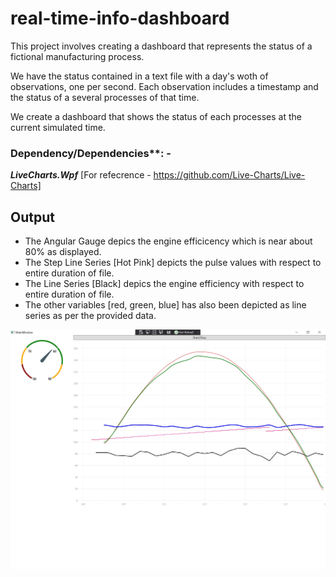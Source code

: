 # real-time-info-dashboard
This project involves creating a dashboard that represents the status of a fictional manufacturing process.

We have the status contained in a text file with a day's woth of observations, one per second. Each observation includes a timestamp and the status of a several processes of that time.

We create a dashboard that shows the status of each processes at the current simulated time.

### Dependency/Dependencies**: - 
***LiveCharts.Wpf*** [For refecrence - https://github.com/Live-Charts/Live-Charts]

## Output

- The Angular Gauge depics the engine efficicency which is near about 80% as displayed.
- The Step Line Series [Hot Pink] depicts the pulse values with respect to entire duration of file.
- The Line Series [Black] depics the engine efficiency with respect to entire duration of file.
- The other variables [red, green, blue] has also been depicted as line series as per the provided data.

![alt text](https://github.com/Millennium-Heap/real-time-info-dashboard/blob/master/images/dashboard.jpg?raw=true)
